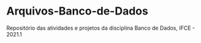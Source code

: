 # Arquivos-Banco-de-Dados
Repositório das atividades e projetos da disciplina Banco de Dados, IFCE - 2021.1

